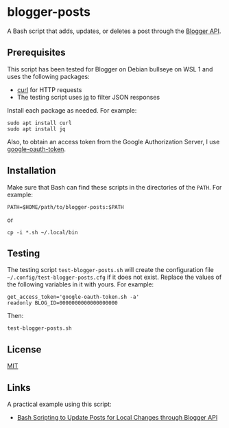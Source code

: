 # blogger-posts #

<!-- Bash script that adds, updates, or deletes post through Blogger API -->

A Bash script that adds, updates, or deletes a post through the
[Blogger API](https://developers.google.com/blogger).

## Prerequisites ##

This script has been tested for Blogger on Debian bullseye on WSL 1
and uses the following packages:

  * [curl](https://curl.se/) for HTTP requests
  * The testing script uses [jq](https://stedolan.github.io/jq/) to
    filter JSON responses

Install each package as needed.  For example:

``` shell
sudo apt install curl
sudo apt install jq
```

Also, to obtain an access token from the Google Authorization Server,
I use
[google-oauth-token](https://github.com/carmine560/google-oauth-token).

## Installation ##

Make sure that Bash can find these scripts in the directories of the
`PATH`.  For example:

``` shell
PATH=$HOME/path/to/blogger-posts:$PATH
```

or

``` shell
cp -i *.sh ~/.local/bin
```

## Testing ##

The testing script `test-blogger-posts.sh` will create the
configuration file `~/.config/test-blogger-posts.cfg` if it does not
exist.  Replace the values of the following variables in it with
yours.  For example:

``` shell
get_access_token='google-oauth-token.sh -a'
readonly BLOG_ID=0000000000000000000
```

Then:

``` shell
test-blogger-posts.sh
```

## License ##

[MIT](LICENSE.md)

## Links ##

A practical example using this script:

  * [Bash Scripting to Update Posts for Local Changes through Blogger API](https://carmine560.blogspot.com/2021/04/bash-scripting-to-update-posts-through.html)
